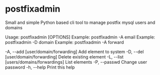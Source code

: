 # postfixadmin

Small and simple Python based cli tool to manage postfix mysql users and domains

Usage: postfixadmin [OPTIONS]
Example: postfixadmin -A email <email>
Example: postfixadmin -D domain <domain>
Example: postfixadmin -A forward <from email> <to email>

-A, --add  [user/domain/forwarding]        Add element to system
-D, --del  [user/domain/forwarding]        Delete existing element
-L, --list [users/domains/forwardings]     List elements
-P, --passwd                               Change user password
-h, --help                                 Print this help
